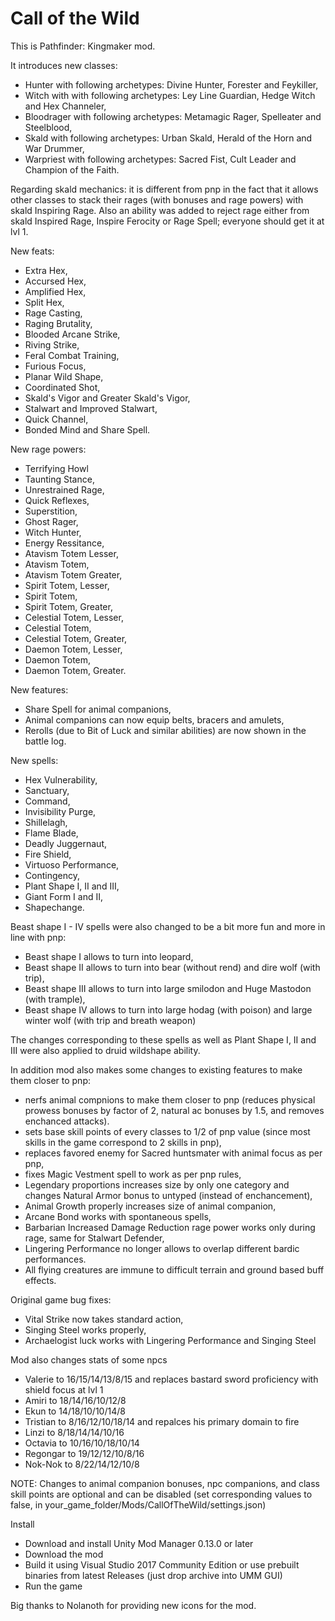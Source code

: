 # Call of the Wild

This is Pathfinder: Kingmaker mod.

It introduces new classes:  
- Hunter  with following archetypes: Divine Hunter, Forester and Feykiller,  
- Witch with with following archetypes: Ley Line Guardian, Hedge Witch and Hex Channeler,   
- Bloodrager with following archetypes: Metamagic Rager, Spelleater and Steelblood,
- Skald with following archetypes: Urban Skald, Herald of the Horn and War Drummer,
- Warpriest with following archetypes: Sacred Fist, Cult Leader and Champion of the Faith.

Regarding skald mechanics: it is different from pnp in the fact that it allows other classes to stack their rages (with bonuses and rage powers)
with skald Inspiring Rage. Also an ability was added to reject rage either from skald Inspired Rage, Inspire Ferocity or Rage Spell; everyone should get it at lvl 1.

New feats:
- Extra Hex,
- Accursed Hex,
- Amplified Hex,
- Split Hex,
- Rage Casting,
- Raging Brutality,
- Blooded Arcane Strike,
- Riving Strike,
- Feral Combat Training,
- Furious Focus,
- Planar Wild Shape,
- Coordinated Shot,
- Skald's Vigor and Greater Skald's Vigor,
- Stalwart and Improved Stalwart,
- Quick Channel,
- Bonded Mind and Share Spell.

New rage powers:
- Terrifying Howl
- Taunting Stance,
- Unrestrained Rage,
- Quick Reflexes,
- Superstition,
- Ghost Rager,
- Witch Hunter,
- Energy Ressitance,
- Atavism Totem Lesser,
- Atavism Totem,
- Atavism Totem Greater,
- Spirit Totem, Lesser,
- Spirit Totem,
- Spirit Totem, Greater,
- Celestial Totem, Lesser,
- Celestial Totem,
- Celestial Totem, Greater,
- Daemon Totem, Lesser,
- Daemon Totem,
- Daemon Totem, Greater.

New features:
- Share Spell for animal companions,
- Animal companions can now equip belts, bracers and amulets,
- Rerolls (due to Bit of Luck and similar abilities) are now shown in the battle log.


New spells:
- Hex Vulnerability,
- Sanctuary,
- Command,
- Invisibility Purge,
- Shillelagh,
- Flame Blade,
- Deadly Juggernaut,
- Fire Shield,
- Virtuoso Performance,
- Contingency,
- Plant Shape I, II and III,
- Giant Form I and II,
- Shapechange.  

Beast shape I - IV spells were also changed to be a bit more fun and more in line with pnp:
- Beast shape I allows to turn into leopard,  
- Beast shape II allows to turn into bear (without rend) and dire wolf (with trip),  
- Beast shape III allows to turn into large smilodon and Huge Mastodon (with trample),  
- Beast shape IV allows to turn into large hodag (with poison) and large winter wolf (with trip and breath weapon)  

The changes corresponding to these spells as well as Plant Shape I, II and III were also applied to druid wildshape ability.


In addition mod also makes some changes to existing features to make them closer to pnp:
- nerfs animal compnions to make them closer to pnp (reduces physical prowess bonuses by factor of 2, natural ac bonuses by 1.5, and removes
enchanced attacks).
- sets base skill points of every classes to 1/2 of pnp value (since most skills in the game correspond to 2 skills in pnp),
- replaces favored enemy for Sacred huntsmater with animal focus as per pnp,
- fixes Magic Vestment spell to work as per pnp rules,  
- Legendary proportions increases size by only one category and changes Natural Armor bonus to untyped (instead of enchancement),
- Animal Growth properly increases size of animal companion,
- Arcane Bond works with spontaneous spells,
- Barbarian Increased Damage Reduction rage power works only during rage, same for Stalwart Defender,
- Lingering Performance no longer allows to overlap different bardic performances.
- All flying creatures are immune to difficult terrain and ground based buff effects.


Original game bug fixes:
- Vital Strike now takes standard action,
- Singing Steel works properly,
- Archaelogist luck works with Lingering Performance and Singing Steel


Mod also changes stats of some npcs
- Valerie to 16/15/14/13/8/15  and replaces bastard sword proficiency with shield focus at lvl 1
- Amiri to 18/14/16/10/12/8
- Ekun to 14/18/10/10/14/8
- Tristian to 8/16/12/10/18/14 and repalces his primary domain to fire
- Linzi to 8/18/14/14/10/16
- Octavia to 10/16/10/18/10/14
- Regongar to 19/12/12/10/8/16
- Nok-Nok to 8/22/14/12/10/8


NOTE: Changes to animal companion bonuses, npc companions, and class skill points are optional and can be disabled (set corresponding values to false,
in your_game_folder/Mods/CallOfTheWild/settings.json)

Install
- Download and install Unity Mod Manager﻿﻿ 0.13.0 or later
- Download the mod
- Build it using Visual Studio 2017 Community Edition or use prebuilt binaries from latest Releases (just drop archive into UMM GUI)
- Run the game

Big thanks to Nolanoth  for providing new icons for the mod.